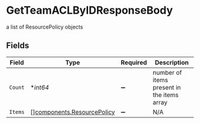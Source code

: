 # GetTeamACLByIDResponseBody

a list of ResourcePolicy objects


## Fields

| Field                                                                    | Type                                                                     | Required                                                                 | Description                                                              |
| ------------------------------------------------------------------------ | ------------------------------------------------------------------------ | ------------------------------------------------------------------------ | ------------------------------------------------------------------------ |
| `Count`                                                                  | **int64*                                                                 | :heavy_minus_sign:                                                       | number of items present in the items array                               |
| `Items`                                                                  | [][components.ResourcePolicy](../../models/components/resourcepolicy.md) | :heavy_minus_sign:                                                       | N/A                                                                      |